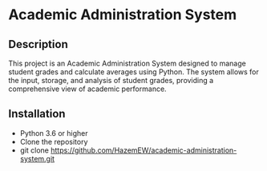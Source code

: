 # Academic Administration System

## Description
This project is an Academic Administration System designed to manage student grades and calculate averages using Python. The system allows for the input, storage, and analysis of student grades, providing a comprehensive view of academic performance.

## Installation
- Python 3.6 or higher
- Clone the repository
- git clone https://github.com/HazemEW/academic-administration-system.git

